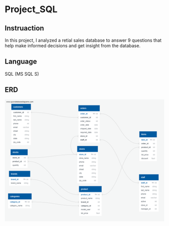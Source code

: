 # Project_SQL

## Instruaction
In this project, I analyzed a retial sales database to answer 9 questions that help make informed decisions and get insight from the database.

## Language
SQL (MS SQL S)

## ERD
![erd](ERD.png)
